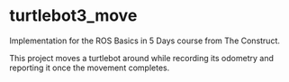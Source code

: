 # turtlebot3_move

Implementation for the ROS Basics in 5 Days course from The Construct.

This project moves a turtlebot around while recording its odometry and reporting it once the movement completes.
